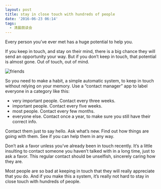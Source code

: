 ```yaml
---
layout: post
title: stay in close touch with hundreds of people
date: '2016-06-23 06:14'
tags:
  - 清晨朗读会
---
```


Every person you’ve ever met has a huge potential to help you.

If you keep in touch, and stay on their mind, there is a big chance they will send an opportunity your way. But if you don’t keep in touch, that potential is almost gone. Out of touch, out of mind.

![friends](https://unsplash.com//photos/88XM5Al3AXg/download)

<!-- more -->
So you need to make a habit, a simple automatic system, to keep in touch without relying on your memory. Use a “contact manager” app to label everyone in a category like this:

- very important people. Contact every three weeks.
- important people. Contact every five weeks.
- most people. Contact every few months.
- everyone else. Contact once a year, to make sure you still have their correct info.

Contact them just to say hello. Ask what’s new. Find out how things are going with them. See if you can help them in any way.

Don’t ask a favor unless you’ve already been in touch recently. It’s a little insulting to contact someone you haven’t talked with in a long time, just to ask a favor. This regular contact should be unselfish, sincerely caring how they are.

Most people are so bad at keeping in touch that they will really appreciate that you do. And if you make this a system, it’s really not hard to stay in close touch with hundreds of people.
